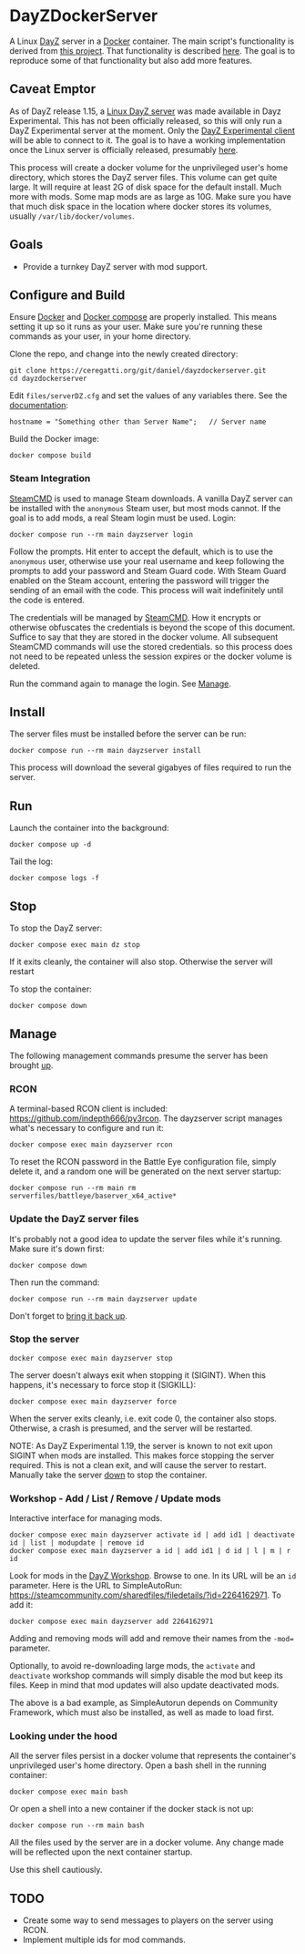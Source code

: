 # DayZDockerServer

A Linux [DayZ](https://dayz.com) server in a [Docker](https://docs.docker.com/) container. The main script's
functionality is derived from [this project](https://github.com/thelastnoc/dayz-sa_linuxserver). That functionality is
described [here](https://steamcommunity.com/sharedfiles/filedetails/?id=1517338673). The goal is to reproduce some of
that functionality but also add more features. 

## Caveat Emptor

As of DayZ release 1.15, a [Linux DayZ server](https://steamdb.info/app/1042420/) was made available in Dayz
Experimental. This has not been officially released, so this will only run a DayZ Experimental server at the
moment. Only the [DayZ Experimental client](https://dayz.fandom.com/wiki/Experimental) will be able to connect to it.
The goal is to have a working implementation once the Linux server is officially released, presumably
[here](https://steamdb.info/app/223350/).

This process will create a docker volume for the unprivileged user's home directory, which stores the DayZ server files.
This volume can get quite large. It will require at least 2G of disk space for the default install. Much more with mods.
Some map mods are as large as 10G. Make sure you have that much disk space in the location where docker stores its
volumes, usually `/var/lib/docker/volumes`.

## Goals

* Provide a turnkey DayZ server with mod support.

## Configure and Build

Ensure [Docker](https://docs.docker.com/engine/install/) and [Docker compose](https://docs.docker.com/compose/install/)
are properly installed. This means setting it up so it runs as your user. Make sure you're running these commands as
your user, in your home directory.

Clone the repo, and change into the newly created directory:

```
git clone https://ceregatti.org/git/daniel/dayzdockerserver.git
cd dayzdockerserver
```

Edit `files/serverDZ.cfg` and set the values of any variables there. 
See the [documentation](https://forums.dayz.com/topic/239635-dayz-server-files-documentation/):

```
hostname = "Something other than Server Name";   // Server name
```

Build the Docker image:

```
docker compose build
```

### Steam Integration

[SteamCMD](https://developer.valvesoftware.com/wiki/SteamCMD) is used to manage Steam downloads. A vanilla DayZ server
can be installed with the `anonymous` Steam user, but most mods cannot. If the goal is to add mods, a real Steam login
must be used. Login:

```
docker compose run --rm main dayzserver login
```

Follow the prompts. Hit enter to accept the default, which is to use the `anonymous` user, otherwise use your real
username and keep following the prompts to add your password and Steam Guard code. With Steam Guard enabled on the Steam
account, entering the password will trigger the sending of an email with the code. This process will wait indefinitely
until the code is entered.

The credentials will be managed by [SteamCMD](https://developer.valvesoftware.com/wiki/SteamCMD). How it encrypts or
otherwise obfuscates the credentials is beyond the scope of this document. Suffice to say that they are stored in the
docker volume. All subsequent SteamCMD commands will use the stored credentials. so this process does not need to be
repeated unless the session expires or the docker volume is deleted.

Run the command again to manage the login. See [Manage](#manage). 

## Install

The server files must be installed before the server can be run:
```
docker compose run --rm main dayzserver install
```
This process will download the several gigabyes of files required to run the server.

## Run

Launch the container into the background:

```
docker compose up -d
```

Tail the log:

```
docker compose logs -f
```
## Stop

To stop the DayZ server:
```
docker compose exec main dz stop
```

If it exits cleanly, the container will also stop. Otherwise the server will restart

To stop the container:
```
docker compose down
```

## Manage

The following management commands presume the server has been brought [up](#run).

### RCON

A terminal-based RCON client is included: https://github.com/indepth666/py3rcon.
The dayzserver script manages what's necessary to configure and run it:

```
docker compose exec main dayzserver rcon
```

To reset the RCON password in the Battle Eye configuration file, simply delete it, and a random one will be generated
on the next server startup:

```
docker compose run --rm main rm serverfiles/battleye/baserver_x64_active*
```

### Update the DayZ server files

It's probably not a good idea to update the server files while it's running. Make sure it's down first:

```
docker compose down
```

Then run the command:

```
docker compose run --rm main dayzserver update
```

Don't forget to [bring it back up](#run).

### Stop the server

```
docker compose exec main dayzserver stop
```

The server doesn't always exit when stopping it (SIGINT). When this happens, it's necessary to force stop it (SIGKILL):

```
docker compose exec main dayzserver force
```

When the server exits cleanly, i.e. exit code 0, the container also stops. Otherwise, a crash is presumed, and the server will be restarted.

NOTE: As DayZ Experimental 1.19, the server is known to not exit upon SIGINT when mods are installed. This makes force stopping the server
required. This is not a clean exit, and will cause the server to restart. Manually take the server [down](#stop) to stop the container.

### Workshop - Add / List / Remove / Update mods

Interactive interface for managing mods. 

```
docker compose exec main dayzserver activate id | add id1 | deactivate id | list | modupdate | remove id
docker compose exec main dayzserver a id | add id1 | d id | l | m | r id
```

Look for mods in the [DayZ Workshop](https://steamcommunity.com/app/221100/workshop/). Browse to one. In its URL will be
an `id` parameter. Here is the URL to SimpleAutoRun: https://steamcommunity.com/sharedfiles/filedetails/?id=2264162971. To
add it:

```
docker compose exec main dayzserver add 2264162971
```

Adding and removing mods will add and remove their names from the `-mod=` parameter.

Optionally, to avoid re-downloading large mods, the `activate` and `deactivate` workshop commands will
simply disable the mod but keep its files. Keep in mind that mod updates will also update deactivated 
mods.

The above is a bad example, as SimpleAutorun depends on Community Framework, which must also be installed, as well as made to load first.

### Looking under the hood

All the server files persist in a docker volume that represents the container's unprivileged user's home directory. Open a bash shell in
the running container:

```
docker compose exec main bash
```

Or open a shell into a new container if the docker stack is not up:
```
docker compose run --rm main bash
```

All the files used by the server are in a docker volume. Any change made will be reflected upon the next container startup.

Use this shell cautiously.

## TODO

* Create some way to send messages to players on the server using RCON.
* Implement multiple ids for mod commands.
